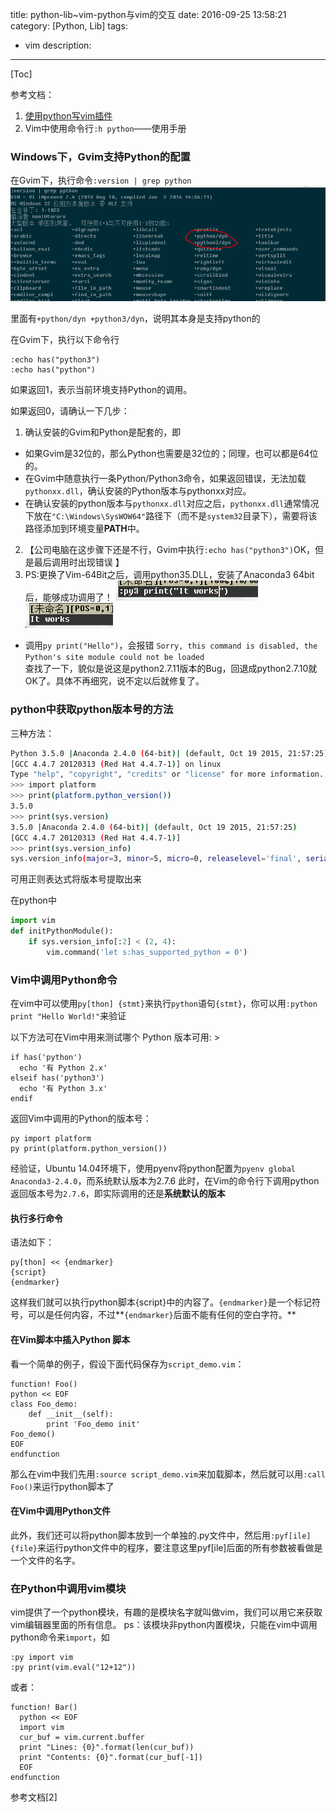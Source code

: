 title: python-lib~vim-python与vim的交互
date: 2016-09-25 13:58:21
category: [Python, Lib]
tags:
  - vim
description:
---
[Toc]

参考文档：
1. [使用python写vim插件](http://selfboot.cn/2014/11/03/vim_plugin_with_python/)
2. Vim中使用命令行`:h python`——使用手册

### Windows下，Gvim支持Python的配置

在Gvim下，执行命令`:version | grep python`
![pic alt](./images/python-vim-versioninfo.png)

里面有`+python/dyn +python3/dyn`，说明其本身是支持python的
 
在Gvim下，执行以下命令行

    :echo has("python3")
    :echo has("python")

如果返回1，表示当前环境支持Python的调用。

如果返回0，请确认一下几步：
1. 确认安装的Gvim和Python是配套的，即
  * 如果Gvim是32位的，那么Python也需要是32位的；同理，也可以都是64位的。
  * 在Gvim中随意执行一条Python/Python3命令，如果返回错误，无法加载`pythonxx.dll`，确认安装的Python版本与pythonxx对应。
  * 在确认安装的python版本与`pythonxx.dll`对应之后，`pythonxx.dll`通常情况下放在`"C:\Windows\SysWOW64"`路径下（而不是`system32`目录下），需要将该路径添加到环境变量**PATH**中。
2. 【公司电脑在这步骤下还是不行，Gvim中执行`:echo has("python3")`OK，但是最后调用时出现错误 】
3. PS:更换了Vim-64Bit之后，调用python35.DLL，安装了Anaconda3 64bit后，能够成功调用了！
  ![](./images/python-vim-1.png)
  ![](./images/python-vim-2.png)
  * 调用`py print("Hello")`，会报错
    `Sorry, this command is disabled, the Python's site module could not be loaded`  
    查找了一下，貌似是说这是python2.7.11版本的Bug，回退成python2.7.10就OK了。具体不再细究，说不定以后就修复了。


### python中获取python版本号的方法

三种方法：
```bash
Python 3.5.0 |Anaconda 2.4.0 (64-bit)| (default, Oct 19 2015, 21:57:25) 
[GCC 4.4.7 20120313 (Red Hat 4.4.7-1)] on linux
Type "help", "copyright", "credits" or "license" for more information.
>>> import platform
>>> print(platform.python_version())
3.5.0
>>> print(sys.version)
3.5.0 |Anaconda 2.4.0 (64-bit)| (default, Oct 19 2015, 21:57:25) 
[GCC 4.4.7 20120313 (Red Hat 4.4.7-1)]
>>> print(sys.version_info)
sys.version_info(major=3, minor=5, micro=0, releaselevel='final', serial=0)
```
可用正则表达式将版本号提取出来

在python中
```python
import vim
def initPythonModule():
    if sys.version_info[:2] < (2, 4):
        vim.command('let s:has_supported_python = 0')
```


### Vim中调用Python命令

在vim中可以使用`py[thon] {stmt}`来执行`python`语句`{stmt}`，你可以用`:python print "Hello World!"`来验证

以下方法可在Vim中用来测试哪个 Python 版本可用: >
```
if has('python')
  echo '有 Python 2.x'
elseif has('python3')
  echo '有 Python 3.x'
endif
```

返回Vim中调用的Python的版本号：
```
py import platform
py print(platform.python_version())
```
经验证，Ubuntu 14.04环境下，使用pyenv将python配置为`pyenv global Anaconda3-2.4.0`，而系统默认版本为2.7.6
此时，在Vim的命令行下调用python返回版本号为`2.7.6`，即实际调用的还是**系统默认的版本**


#### 执行多行命令

语法如下：
```
py[thon] << {endmarker} 
{script} 
{endmarker}
```
这样我们就可以执行python脚本{script}中的内容了。`{endmarker}`是一个标记符号，可以是任何内容，不过**`{endmarker}`后面不能有任何的空白字符。**


#### 在Vim脚本中插入Python 脚本

看一个简单的例子，假设下面代码保存为`script_demo.vim`：
```
function! Foo() 
python << EOF
class Foo_demo:
    def __init__(self):
        print 'Foo_demo init' 
Foo_demo() 
EOF
endfunction
```
那么在vim中我们先用`:source script_demo.vim`来加载脚本，然后就可以用`:call Foo()`来运行python脚本了
#### 在Vim中调用Python文件
此外，我们还可以将python脚本放到一个单独的.py文件中，然后用`:pyf[ile] {file}`来运行python文件中的程序，要注意这里pyf[ile]后面的所有参数被看做是一个文件的名字。

### 在Python中调用vim模块
vim提供了一个python模块，有趣的是模块名字就叫做vim，我们可以用它来获取vim编辑器里面的所有信息。
ps：该模块非python内置模块，只能在vim中调用python命令来`import`，如
```
:py import vim
:py print(vim.eval("12+12"))
```
或者：
```vim
function! Bar() 
  python << EOF
  import vim
  cur_buf = vim.current.buffer
  print "Lines: {0}".format(len(cur_buf))
  print "Contents: {0}".format(cur_buf[-1])
  EOF
endfunction
```
参考文档[2]
